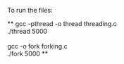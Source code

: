 To run the files: <br/>

**
gcc -pthread -o thread threading.c <br/>
./thread 5000<br/>
<br/>
gcc -o fork forking.c <br/>
./fork 5000
**
